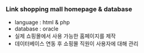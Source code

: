 ### Link shopping mall homepage & database

* language : html & php
* database : oracle
* 실제 쇼핑몰에서 사용 가능한 홈페이지를 제작
* 데이터베이스 연동 후 쇼핑몰 직원이 사용자에 대해 관리
